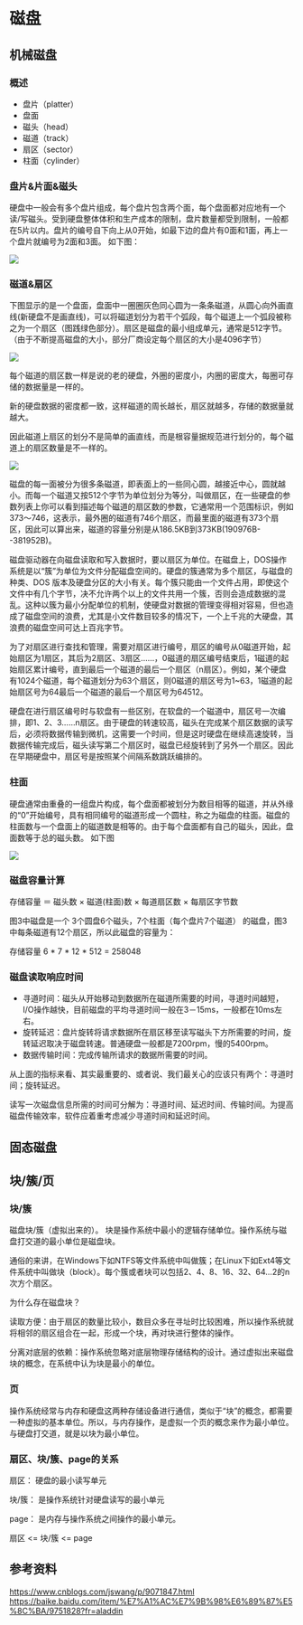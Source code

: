 # 磁盘
## 机械磁盘
### 概述
- 盘片（platter）
- 盘面
- 磁头（head）
- 磁道（track）
- 扇区（sector）
- 柱面（cylinder）

### 盘片&片面&磁头
硬盘中一般会有多个盘片组成，每个盘片包含两个面，每个盘面都对应地有一个读/写磁头。受到硬盘整体体积和生产成本的限制，盘片数量都受到限制，一般都在5片以内。盘片的编号自下向上从0开始，如最下边的盘片有0面和1面，再上一个盘片就编号为2面和3面。
如下图：

![](image/00.png)

### 磁道&扇区
下图显示的是一个盘面，盘面中一圈圈灰色同心圆为一条条磁道，从圆心向外画直线(新硬盘不是画直线)，可以将磁道划分为若干个弧段，每个磁道上一个弧段被称之为一个扇区（图践绿色部分）。扇区是磁盘的最小组成单元，通常是512字节。（由于不断提高磁盘的大小，部分厂商设定每个扇区的大小是4096字节）

![](image/01.png)

每个磁道的扇区数一样是说的老的硬盘，外圈的密度小，内圈的密度大，每圈可存储的数据量是一样的。

新的硬盘数据的密度都一致，这样磁道的周长越长，扇区就越多，存储的数据量就越大。

因此磁道上扇区的划分不是简单的画直线，而是根容量据规范进行划分的，每个磁道上的扇区数量是不一样的。

![](image/01-00.jpg)

磁盘的每一面被分为很多条磁道，即表面上的一些同心圆，越接近中心，圆就越小。而每一个磁道又按512个字节为单位划分为等分，叫做扇区，在一些硬盘的参数列表上你可以看到描述每个磁道的扇区数的参数，它通常用一个范围标识，例如373～746，这表示，最外圈的磁道有746个扇区，而最里面的磁道有373个扇区，因此可以算出来，磁道的容量分别是从186.5KB到373KB(190976B--381952B)。

磁盘驱动器在向磁盘读取和写入数据时，要以扇区为单位。在磁盘上，DOS操作系统是以“簇”为单位为文件分配磁盘空间的。硬盘的簇通常为多个扇区，与磁盘的种类、DOS 版本及硬盘分区的大小有关。每个簇只能由一个文件占用，即使这个文件中有几个字节，决不允许两个以上的文件共用一个簇，否则会造成数据的混乱。这种以簇为最小分配单位的机制，使硬盘对数据的管理变得相对容易，但也造成了磁盘空间的浪费，尤其是小文件数目较多的情况下，一个上千兆的大硬盘，其浪费的磁盘空间可达上百兆字节。

为了对扇区进行查找和管理，需要对扇区进行编号，扇区的编号从0磁道开始，起始扇区为1扇区，其后为2扇区、3扇区……，0磁道的扇区编号结束后，1磁道的起始扇区累计编号，直到最后一个磁道的最后一个扇区（n扇区）。例如，某个硬盘有1024个磁道，每个磁道划分为63个扇区，则0磁道的扇区号为1~63，1磁道的起始扇区号为64最后一个磁道的最后一个扇区号为64512。

硬盘在进行扇区编号时与软盘有一些区别，在软盘的一个磁道中，扇区号一次编排，即1、2、3……n扇区。由于硬盘的转速较高，磁头在完成某个扇区数据的读写后，必须将数据传输到微机，这需要一个时间，但是这时硬盘在继续高速旋转，当数据传输完成后，磁头读写第二个扇区时，磁盘已经旋转到了另外一个扇区。因此在早期硬盘中，扇区号是按照某个间隔系数跳跃编排的。

### 柱面

硬盘通常由重叠的一组盘片构成，每个盘面都被划分为数目相等的磁道，并从外缘的“0”开始编号，具有相同编号的磁道形成一个圆柱，称之为磁盘的柱面。磁盘的柱面数与一个盘面上的磁道数是相等的。由于每个盘面都有自己的磁头，因此，盘面数等于总的磁头数。 如下图

![](image/02.png)

### 磁盘容量计算

存储容量 ＝ 磁头数 × 磁道(柱面)数 × 每道扇区数 × 每扇区字节数

图3中磁盘是一个 3个圆盘6个磁头，7个柱面（每个盘片7个磁道） 的磁盘，图3中每条磁道有12个扇区，所以此磁盘的容量为：

存储容量 6 * 7 * 12 * 512 = 258048

### 磁盘读取响应时间
- 寻道时间：磁头从开始移动到数据所在磁道所需要的时间，寻道时间越短，I/O操作越快，目前磁盘的平均寻道时间一般在3－15ms，一般都在10ms左右。
- 旋转延迟：盘片旋转将请求数据所在扇区移至读写磁头下方所需要的时间，旋转延迟取决于磁盘转速。普通硬盘一般都是7200rpm，慢的5400rpm。
- 数据传输时间：完成传输所请求的数据所需要的时间。

从上面的指标来看、其实最重要的、或者说、我们最关心的应该只有两个：寻道时间；旋转延迟。

读写一次磁盘信息所需的时间可分解为：寻道时间、延迟时间、传输时间。为提高磁盘传输效率，软件应着重考虑减少寻道时间和延迟时间。

## 固态磁盘

## 块/簇/页

### 块/簇

磁盘块/簇（虚拟出来的）。 块是操作系统中最小的逻辑存储单位。操作系统与磁盘打交道的最小单位是磁盘块。

通俗的来讲，在Windows下如NTFS等文件系统中叫做簇；在Linux下如Ext4等文件系统中叫做块（block）。每个簇或者块可以包括2、4、8、16、32、64…2的n次方个扇区。

为什么存在磁盘块？

读取方便：由于扇区的数量比较小，数目众多在寻址时比较困难，所以操作系统就将相邻的扇区组合在一起，形成一个块，再对块进行整体的操作。

分离对底层的依赖：操作系统忽略对底层物理存储结构的设计。通过虚拟出来磁盘块的概念，在系统中认为块是最小的单位。

### 页
操作系统经常与内存和硬盘这两种存储设备进行通信，类似于“块”的概念，都需要一种虚拟的基本单位。所以，与内存操作，是虚拟一个页的概念来作为最小单位。与硬盘打交道，就是以块为最小单位。

### 扇区、块/簇、page的关系

扇区： 硬盘的最小读写单元

块/簇： 是操作系统针对硬盘读写的最小单元

page： 是内存与操作系统之间操作的最小单元。

扇区 <= 块/簇 <= page


## 参考资料
https://www.cnblogs.com/jswang/p/9071847.html
https://baike.baidu.com/item/%E7%A1%AC%E7%9B%98%E6%89%87%E5%8C%BA/9751828?fr=aladdin
